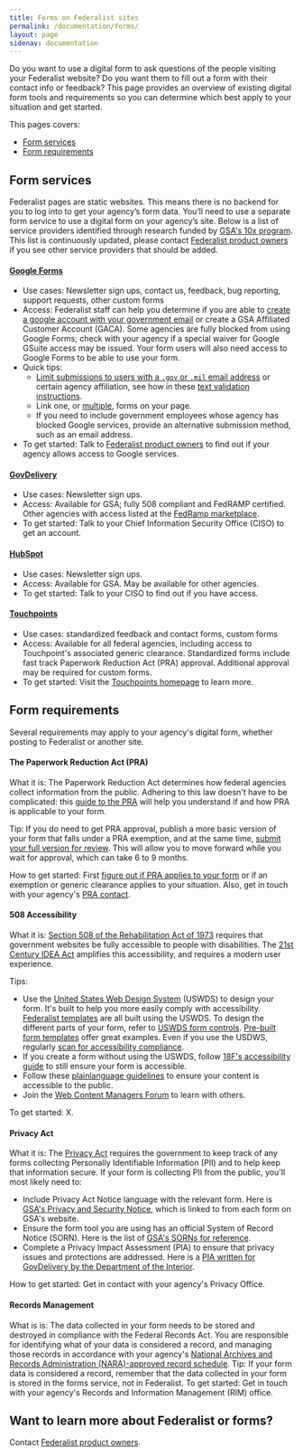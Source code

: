 ```yaml
---
title: Forms on Federalist sites
permalink: /documentation/forms/
layout: page
sidenav: documentation
---
```

Do you want to use a digital form to ask questions of the people visiting your Federalist website? Do you want them to fill out a form with their contact info or feedback? This page provides an overview of existing digital form tools and requirements so you can determine which best apply to your situation and get started.

This pages covers:
* [Form services](#form-services)
* [Form requirements](#form-requirements)

## Form services
Federalist pages are static websites. This means there is no backend for you to log into to get your agency’s form data. You’ll need to use a separate form service to use a digital form on your agency’s site. Below is a list of service providers identified through research funded by [GSA's 10x program](https://18f.gsa.gov/tags/10x/). This list is continuously updated, please contact [Federalist product owners](x) if you see other service providers that should be added.

#### [Google Forms](https://www.google.com/forms/about/)
- Use cases: Newsletter sign ups, contact us, feedback, bug reporting, support requests, other custom forms
- Access: Federalist staff can help you determine if you are able to [create a google account with your government email](https://accounts.google.com/SignUpWithoutGmail) or create a GSA Affiliated Customer Account (GACA). Some agencies are fully blocked from using Google Forms; check with your agency if a special waiver for Google GSuite access may be issued. Your form users will also need access to Google Forms to be able to use your form.
- Quick tips:
  * [Limit submissions to users with a `.gov` or `.mil` email address](https://docs.google.com/forms/d/e/1FAIpQLSePimoF0RkiCP62BSIL_yj0yMXEUePNJ9AabPJqq1Xzbp_GVg/viewform) or certain agency affiliation, see how in these [text validation instructions](https://support.google.com/docs/answer/3378864?hl=en).
  * Link one, or [multiple](https://coe.gsa.gov/connect/contact-us.html#joinus), forms on your page.
  * If you need to include government employees whose agency has blocked Google services, provide an alternative submission method, such as an email address.
- To get started: Talk to [Federalist product owners](x) to find out if your agency allows access to Google services.

#### [GovDelivery](https://granicus.com/solution/govdelivery/)
- Use cases: Newsletter sign ups.
- Access: Available for GSA; fully 508 compliant and FedRAMP certified. Other agencies with access listed at the [FedRamp marketplace](https://marketplace.fedramp.gov/#/product/govdelivery-communications-cloud?sort=productName&productNameSearch=govdelivery).
- To get started:  Talk to your Chief Information Security Office (CISO) to get an account.

#### [HubSpot](https://www.hubspot.com/)
- Use cases: Newsletter sign ups.
- Access: Available for GSA. May be available for other agencies.
- To get started: Talk to your CISO to find out if you have access.

#### [Touchpoints](https://feedback.usa.gov/touchpoints/)
- Use cases: standardized feedback and contact forms, custom forms
- Access: Available for all federal agencies, including access to Touchpoint's associated generic clearance. Standardized forms include fast track Paperwork Reduction Act (PRA) approval. Additional approval may be required for custom forms.
- To get started: Visit the [Touchpoints homepage](https://feedback.usa.gov/touchpoints/) to learn more.

## Form requirements
Several requirements may apply to your agency's digital form, whether posting to Federalist or another site.

#### The Paperwork Reduction Act (PRA)
What it is: The Paperwork Reduction Act determines how federal agencies collect information from the public. Adhering to this law doesn't have to be complicated: this [guide to the PRA](https://pra.digital.gov/) will help you understand if and how PRA is applicable to your form.

Tip: If you do need to get PRA approval, publish a more basic version of your form that falls under a PRA exemption, and at the same time, [submit your full version for review](https://pra.digital.gov/clearance-process/). This will allow you to move forward while you wait for approval, which can take 6 to 9 months.

How to get started: First [figure out if PRA applies to your form](https://pra.digital.gov/do-i-need-clearance/) or if an exemption or generic clearance applies to your situation. Also, get in touch with your agency's [PRA contact](https://pra.digital.gov/contact/).

#### 508 Accessibility
What it is: [Section 508 of the Rehabilitation Act of 1973](https://www.section508.gov/manage/laws-and-policies) requires that government websites be fully accessible to people with disabilities. The [21st Century IDEA Act](https://www.congress.gov/bill/115th-congress/house-bill/5759/text) amplifies this accessibility, and requires a modern user experience.

Tips:
- Use the [United States Web Design System](https://designsystem.digital.gov/) (USWDS) to design your form. It's built to help you more easily comply with accessibility. [Federalist templates](https://federalist.18f.gov/documentation/templates/) are all built using the USWDS. To design the different parts of your form, refer to [USWDS form controls](https://designsystem.digital.gov/components/form-controls/). [Pre-built form templates](https://designsystem.digital.gov/components/form-templates/) offer great examples. Even if you use the USDWS, regularly [scan for accessibility compliance](https://accessibility.18f.gov/tools/).
- If you create a form without using the USWDS, follow [18F's accessibility guide](https://accessibility.18f.gov/) to still ensure your form is accessible.
- Follow these [plainlanguage guidelines](https://plainlanguage.gov/guidelines/) to ensure your content is accessible to the public.
- Join the [Web Content Managers Forum](https://digital.gov/communities/web-content-managers/) to learn with others.

To get started: X. 

#### Privacy Act
What it is: The [Privacy Act](https://www.archives.gov/about/laws/privacy-act-1974.html) requires the government to keep track of any forms collecting Personally Identifiable Information (PII) and to help keep that information secure. If your form is collecting PII from the public, you'll most likely need to:
  - Include Privacy Act Notice language with the relevant form. Here is [GSA's Privacy and Security Notice](https://www.gsa.gov/website-information/privacy-and-security-notice), which is linked to from each form on GSA's website.
  - Ensure the form tool you are using has an official System of Record Notice (SORN). Here is the list of [GSA's SORNs for reference](https://www.gsa.gov/reference/gsa-privacy-program/systems-of-records-privacy-act/system-of-records-notices-sorns-privacy-act).
  - Complete a Privacy Impact Assessment (PIA) to ensure that privacy issues and protections are addressed. Here is a [PIA written for GovDelivery by the Department of the Interior](https://www.doi.gov/sites/doi.gov/files/uploads/govdelivery_pia_final_05.31.2017_1.pdf).

How to get started: Get in contact with your agency's Privacy Office.

#### Records Management
What is is: The data collected in your form needs to be stored and destroyed in compliance with the Federal Records Act. You are responsible for identifying what of your data is considered a record, and managing those records in accordance with your agency's [National Archives and Records Administration (NARA)-approved record schedule](https://www.archives.gov/about/laws/fed-agencies.html).
Tip: If your form data is considered a record, remember that the data collected in your form is stored in the forms service, not in Federalist.
To get started: Get in touch with your agency's Records and Information Management (RIM) office.

## Want to learn more about Federalist or forms?
Contact [Federalist product owners](x).
